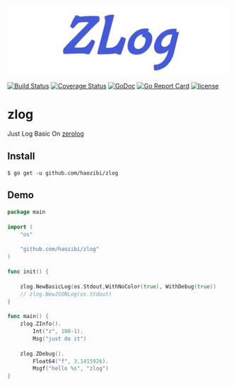 ![logo](logo.png)

[![Build Status](https://travis-ci.org/haozibi/zlog.svg?branch=master)](https://travis-ci.org/haozibi/zlog) [![Coverage Status](https://coveralls.io/repos/github/haozibi/zlog/badge.svg?branch=master)](https://coveralls.io/github/haozibi/zlog?branch=master) [![GoDoc](https://godoc.org/github.com/haozibi/zlog?status.svg)](https://godoc.org/github.com/haozibi/zlog) [![Go Report Card](https://goreportcard.com/badge/github.com/haozibi/zlog)](https://goreportcard.com/report/github.com/haozibi/zlog) [![license](https://img.shields.io/github/license/haozibi/zlog.svg)](https://github.com/haozibi/zlog)

# zlog

Just Log Basic On [zerolog](https://github.com/rs/zerolog)

## Install

```shell
$ go get -u github.com/haozibi/zlog
```

## Demo

```go
package main

import (
	"os"

	"github.com/haozibi/zlog"
)

func init() {

	zlog.NewBasicLog(os.Stdout,WithNoColor(true), WithDebug(true))
	// zlog.NewJSONLog(os.Stdout)
}

func main() {
	zlog.ZInfo().
		Int("z", 100-1).
		Msg("just do it")

	zlog.ZDebug().
		Float64("f", 3.1415926).
		Msgf("hello %s", "zlog")
}
```
